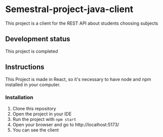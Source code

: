 # Semestral-project-java-client
This project is a client for the REST API about students choosing subjects

## Development status
This project is completed

## Instructions
This Project is made in React, so it's necessary to have node and npm installed in your computer.

### Installation

1. Clone this repository
2. Open the project in your IDE
3. Run the project with `npm start`
4. Open your browser and go to http://localhost:5173/
5. You can see the client


